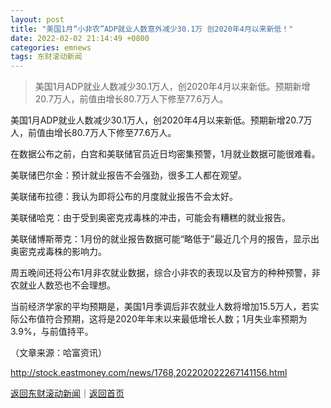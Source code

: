 ```yaml
---
layout: post
title: "美国1月“小非农”ADP就业人数意外减少30.1万 创2020年4月以来新低！"
date: 2022-02-02 21:14:49 +0800
categories: emnews
tags: 东财滚动新闻
---
```

> 美国1月ADP就业人数减少30.1万人，创2020年4月以来新低。预期新增20.7万人，前值由增长80.7万人下修至77.6万人。

<p>美国1月ADP就业人数减少30.1万人，创2020年4月以来新低。预期新增20.7万人，前值由增长80.7万人下修至77.6万人。</p><p>在数据公布之前，白宫和美联储官员近日均密集预警，1月就业数据可能很难看。</p><p>美联储巴尔金：预计就业报告不会强劲，很多工人都在观望。</p><p>美联储布拉德：我认为即将公布的月度就业报告不会太好。</p><p>美联储哈克：由于受到奥密克戎毒株的冲击，可能会有糟糕的就业报告。</p><p>美联储博斯蒂克：1月份的就业报告数据可能“略低于”最近几个月的报告，显示出奥密克戎毒株的影响力。</p><p>周五晚间还将公布1月非农就业数据，综合小非农的表现以及官方的种种预警，非农就业人数恐也不会理想。</p><p>当前经济学家的平均预期是，美国1月季调后非农就业人数将增加15.5万人，若实际公布值符合预期，这将是2020年年末以来最低增长人数；1月失业率预期为3.9%，与前值持平。</p><p class="em_media">（文章来源：哈富资讯）</p>

<http://stock.eastmoney.com/news/1768,202202022267141156.html>

[返回东财滚动新闻](//finews.withounder.com/emnews/)｜[返回首页](//finews.withounder.com/)